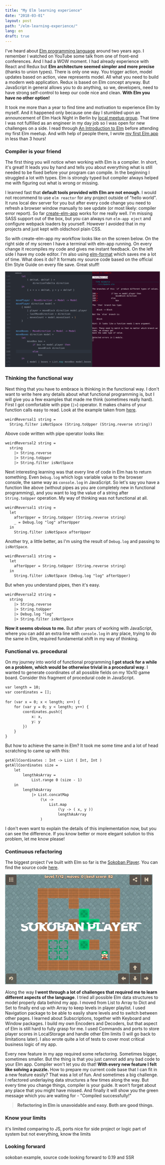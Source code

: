 ```yaml
---
title: "My Elm learning experience"
date: "2018-03-01"
layout: post
path: "/elm-learning-experience/"
lang: en
draft: true
---
```


I've heard about [Elm programming language](http://elm-lang.org/) around two years ago. I remember I watched on YouTube some talk from one of front-end conferences. And I had a WOW moment. I had already experience with React and Redux but **Elm architecture seemed simpler and more precise** (thanks to union types). There is only one way. You trigger action, model updates based on action, view represents model. All what you need to build a modern web application.
Redux is based on Elm concept anyway. But JavaScript in general allows you to do anything, so we, developers, need to have strong self-control to keep our code nice and clean. **With Elm you have no other option!**

It took me more than a year to find time and motivation to experience Elm by myself. And it happened only because one day I stumbled upon an announcement of Elm Hack Night in Berlin by [local meetup group](https://www.meetup.com/Elm-Berlin). That time I was not fulfilled as an engineer in my day job so I was open for new challenges on a side. I read through [An Introduction to Elm](https://guide.elm-lang.org/) before attending my first Elm meetup. And with help of people there, I wrote [my first Elm app](https://github.com/krzysu/elm-shopping-cart) in less than 3 hours!

### Compiler is your friend

The first thing you will notice when working with Elm is a compiler. In short, it's great! It leads you by hand and tells you about everything what is still needed to be fixed before your program can compile. In the beginning I struggled a lot with types. Elm is strongly typed but compiler always helped me with figuring out what is wrong or missing.

I learned fast that **default tools provided with Elm are not enough**. I would not recommend to use `elm reactor` for any project outside of "hello world". It runs local dev server for you but after every code change you need to refresh a browser window manually to see update (or most likely: compiler error report). So far [create-elm-app](https://github.com/halfzebra/create-elm-app) works for me really well. I'm missing SASS support out of the box, but you can always run `elm-app eject` and configure webpack loaders by yourself. However I avoided that in my projects and just kept with oldschool plain CSS.

So with create-elm-app my workflow looks like on the screen below. On the right side of my screen I have a terminal with elm-app running. On every change it recompiles my code and gives me instant feedback. On the left side I have my code editor. I'm also using [elm-format](https://github.com/avh4/elm-format) which saves me a lot of time. What does it do? It formats my source code based on the official Elm Style Guide on every file save. Great stuff!

[![my elm workspace](./workspace.png)](./workspace.png)

### Thinking the functional way

Next thing that you have to embrace is thinking in the functional way. I don't want to write here any details about what functional programming is, but I will give you a few examples that made me think (sometimes really hard). First I got comfortable with pipe (`|>`) operator. It makes chains of your function calls easy to read. Look at the example taken from [here](http://elm-lang.org/examples/pipes/code).

    weirdReversal1 string =
      String.filter isNotSpace (String.toUpper (String.reverse string))

Above code written with pipe operator looks like:

    weirdReversal2 string =
      string
        |> String.reverse
        |> String.toUpper
        |> String.filter isNotSpace

Next interesting learning was that every line of code in Elm has to return something. Even `Debug.log` which logs variable value to the browser console, the same way as `console.log` in JavaScript. So let's say you have a function like above (without pipes as you are completely new in functional programming), and you want to log the value of a string after `String.toUpper` operation. My way of thinking was not functional at all.

    weirdReversal1 string =
      let
        afterUpper = String.toUpper (String.reverse string)
        _ = Debug.log "log" afterUpper
      in
        String.filter isNotSpace afterUpper

Another try, a little better, as I'm using the result of `Debug.log` and passing to `isNotSpace`.

    weirdReversal1 string =
      let
        afterUpper = String.toUpper (String.reverse string)
      in
        String.filter isNotSpace (Debug.log "log" afterUpper)

But when you understand pipes, then it's easy.

    weirdReversal2 string =
      string
        |> String.reverse
        |> String.toUpper
        |> Debug.log "log"
        |> String.filter isNotSpace

**Now it seems obvious to me.** But after years of working with JavaScript, where you can add an extra line with `console.log` in any place, trying to do the same in Elm, required fundamental shift in my way of thinking.

### Functional vs. procedural

On my journey into world of functional programming **I got stuck for a while on a problem, which would be otherwise trivial in a procedural way**. I wanted to generate coordinates of all possible fields on my 10x10 game board. Consider this fragment of procedural code in JavaScript.

    var length = 10;
    var coordinates = [];

    for (var x = 0; x < length; x++) {
        for (var y = 0; y < length; y++) {
            coordinates.push({
                x: x,
                y: y
            })
        }
    }

But how to achieve the same in Elm? It took me some time and a lot of head scratching to came up with this:

    getAllCoordinates : Int -> List ( Int, Int )
    getAllCoordinates size =
        let
            lengthAsArray =
                List.range 0 (size - 1)
        in
            lengthAsArray
                |> List.concatMap
                    (\x ->
                        List.map
                            (\y -> ( x, y ))
                            lengthAsArray
                    )

I don't even want to explain the details of this implementation now, but you can see the difference. If you know better or more elegant solution to this problem, let me know please!

### Continuous refactoring

The biggest project I've built with Elm so far is the [Sokoban Player](https://sokoban-player.netlify.com/). You can find the source code [here](https://github.com/krzysu/elm-sokoban-player).

![sokoban player](./sokoban-player.gif)

Along the way **I went through a lot of challenges that required me to learn different aspects of the language**. I tried all possible Elm data structures to model properly data behind my app. I moved from List to Array to Dict and Set to finally end up with Array to keep levels in player playlist. I used Navigation package to be able to easily share levels and to switch between other pages. I learned about Subscriptions, together with Keyboard and Window packages. I build my own Encoders and Decoders, but that aspect of Elm is still hard to fully grasp for me. I used Commands and ports to store player scores in LocalStorage and handle other Elm limits (I will go back to limitations later). I also wrote quite a lot of tests to cover most critical business logic of my app.

Every new feature in my app required some refactoring. Sometimes bigger, sometimes smaller. But the thing is that you just cannot add any bad code to your Elm app. Compiler won't let you do that! **With every new feature I felt like solving a puzzle.** How to prepare my current code base that I can fit in a new feature easily? That was a lot of fun. And sometimes a big challenge. I refactored underlaying data structures a few times along the way. But every time you change things, compiler is your guide. It won't forget about any place that you might have missed. And finally it will show you the green message which you are waiting for - "Compiled successfully!"

> **Refactoring in Elm is unavoidable and easy. Both are good things.**

### Know your limits

it's limited comparing to JS, ports
nice for side project or logic part of system but not everything, know the limits

### Looking forward

sokoban example, source code
looking forward to 0.19 and SSR
